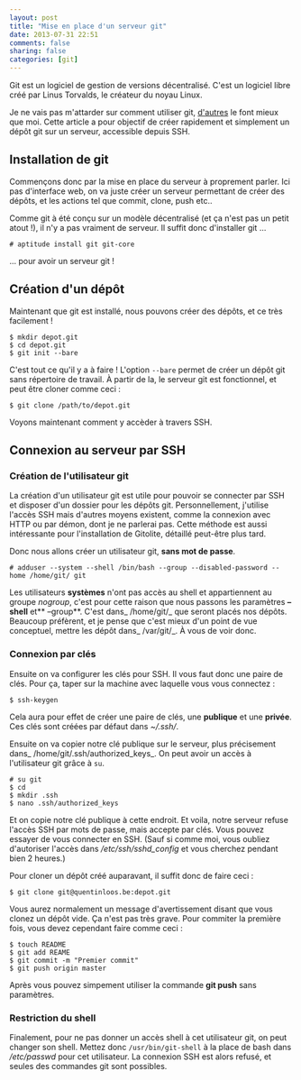 ```yaml
---
layout: post
title: "Mise en place d'un serveur git"
date: 2013-07-31 22:51
comments: false
sharing: false
categories: [git]
---
```


Git est un logiciel de gestion de versions décentralisé. C'est un logiciel libre créé par Linus Torvalds, le créateur du noyau Linux.

Je ne vais pas m'attarder sur comment utiliser git, [d'autres](http://www.miximum.fr/tutos/1546-enfin-comprendre-git) le font mieux que moi. Cette article a pour objectif de créer rapidement et simplement un dépôt git sur un serveur, accessible depuis SSH.
<!-- more -->

## Installation de git

Commençons donc par la mise en place du serveur à proprement parler. Ici pas d'interface web, on va juste créer un serveur permettant de créer des dépôts, et les actions tel que commit, clone, push etc..

Comme git à été conçu sur un modèle décentralisé (et ça n'est pas un petit atout !), il n'y a pas vraiment de serveur. Il suffit donc d'installer git ...

    # aptitude install git git-core

... pour avoir un serveur git !

## Création d'un dépôt

Maintenant que git est installé, nous pouvons créer des dépôts, et ce très facilement !

    $ mkdir depot.git
    $ cd depot.git
    $ git init --bare

C'est tout ce qu'il y a à faire ! L'option <code>--bare</code> permet de créer un dépôt git sans répertoire de travail. À partir de la, le serveur git est fonctionnel, et peut être cloner comme ceci :

    $ git clone /path/to/depot.git

Voyons maintenant comment y accèder à travers SSH.

## Connexion au serveur par SSH

### Création de l'utilisateur git

La création d'un utilisateur git est utile pour pouvoir se connecter par SSH et disposer d'un dossier pour les dépôts git. Personnellement, j'utilise l'accès SSH mais d'autres moyens existent, comme la connexion avec HTTP ou par démon, dont je ne parlerai pas. Cette méthode est aussi intéressante pour l'installation de Gitolite, détaillé peut-être plus tard.

Donc nous allons créer un utilisateur git, **sans mot de passe**.

    # adduser --system --shell /bin/bash --group --disabled-password --home /home/git/ git

Les utilisateurs **systèmes** n'ont pas accès au shell et appartiennent au groupe _nogroup_, c'est pour cette raison que nous passons les paramètres **&#8211;shell** et** &#8211;group**. C'est dans_ /home/git/_ que seront placés nos dépôts. Beaucoup préfèrent, et je pense que c'est mieux d'un point de vue conceptuel, mettre les dépôt dans_ /var/git/_. À vous de voir donc.

### Connexion par clés

Ensuite on va configurer les clés pour SSH. Il vous faut donc une paire de clés. Pour ça, taper sur la machine avec laquelle vous vous connectez :

    $ ssh-keygen

Cela aura pour effet de créer une paire de clés, une **publique** et une **privée**. Ces clés sont créées par défaut dans _~/.ssh/_.

Ensuite on va copier notre clé publique sur le serveur, plus précisement dans_ /home/git/.ssh/authorized_keys_. On peut avoir un accès à l'utilisateur git grâce à <code>su</code>.

    # su git
    $ cd
    $ mkdir .ssh
    $ nano .ssh/authorized_keys

Et on copie notre clé publique à cette endroit.
Et voila, notre serveur refuse l'accès SSH par mots de passe, mais accepte par clés. Vous pouvez essayer de vous connecter en SSH. (Sauf si comme moi, vous oubliez d'autoriser l'accès dans _/etc/ssh/sshd_config_ et vous cherchez pendant bien 2 heures.)

Pour cloner un dépôt créé auparavant, il suffit donc de faire ceci :

    $ git clone git@quentinloos.be:depot.git

Vous aurez normalement un message d'avertissement disant que vous clonez un dépôt vide. Ça n'est pas très grave. Pour commiter la première fois, vous devez cependant faire comme ceci :

    $ touch README
    $ git add REAME
    $ git commit -m "Premier commit"
    $ git push origin master

Après vous pouvez simpement utiliser la commande **git push** sans paramètres.

### Restriction du shell

Finalement, pour ne pas donner un accès shell à cet utilisateur git, on peut changer son shell. Mettez donc <code>/usr/bin/git-shell</code> à la place de bash dans _/etc/passwd_ pour cet utilisateur. La connexion SSH est alors refusé, et seules des commandes git sont possibles.